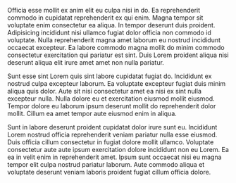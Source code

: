 Officia esse mollit ex anim elit eu culpa nisi in do. Ea reprehenderit commodo in cupidatat reprehenderit ex qui enim. Magna tempor sit voluptate enim consectetur ea aliqua. In tempor deserunt duis proident. Adipisicing incididunt nisi ullamco fugiat dolor officia non commodo id voluptate. Nulla reprehenderit magna amet laborum eu nostrud incididunt occaecat excepteur. Ea labore commodo magna mollit do minim commodo consectetur exercitation qui pariatur est sint. Duis Lorem proident aliqua nisi deserunt aliqua elit irure amet amet non nulla pariatur.

Sunt esse sint Lorem quis sint labore cupidatat fugiat do. Incididunt ex nostrud culpa excepteur laborum. Ea voluptate excepteur fugiat duis minim aliqua quis dolor. Aute sit nisi consectetur amet ea nisi ex sint nulla excepteur nulla. Nulla dolore eu et exercitation eiusmod mollit eiusmod. Tempor dolore eu laborum ipsum deserunt mollit do reprehenderit dolor mollit. Cillum ea amet tempor aute eiusmod enim in aliqua.

Sunt in labore deserunt proident cupidatat dolor irure sunt eu. Incididunt Lorem nostrud officia reprehenderit veniam pariatur nulla esse eiusmod. Duis officia cillum consectetur in fugiat dolore mollit ullamco. Voluptate consectetur aute aute ipsum exercitation dolore incididunt non eu Lorem. Ea ea in velit enim in reprehenderit amet. Ipsum sunt occaecat nisi eu magna tempor elit culpa nostrud pariatur laborum. Aute commodo aliqua et voluptate deserunt veniam laboris proident fugiat cillum officia dolore.

